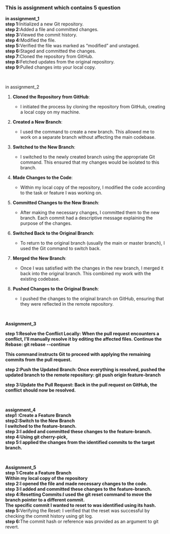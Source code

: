 <h3> This is assignment which contains 5 question</h3>
<p> <strong>in assignment_1</strong><br>
<strong>step 1:</strong>Initialized a new Git repository.<br>
<strong>step 2:</strong>Added a file and committed changes.<br>
<strong>step 3:</strong>Viewed the commit history.<br>
<strong>step 4:</strong>Modified the file.<br>
<strong>step 5:</strong>Verified the file was marked as “modified” and unstaged.<br>
<strong>step 6:</strong>Staged and committed the changes.<br>
<strong>step 7:</strong>Cloned the repository from GitHub.<br>
<strong>step 8:</strong>Fetched updates from the original repository.<br>
<strong>step 9:</strong>Pulled changes into your local copy.</p>
<br>
<p>in assignment_2 
  
1. **Cloned the Repository from GitHub**:
   - I initiated the process by cloning the repository from GitHub, creating a local copy on my machine.

2. **Created a New Branch**:
   - I used the command to create a new branch. This allowed me to work on a separate branch without affecting the main codebase.

3. **Switched to the New Branch**:
   - I switched to the newly created branch using the appropriate Git command. This ensured that my changes would be isolated to this branch.

4. **Made Changes to the Code**:
   - Within my local copy of the repository, I modified the code according to the task or feature I was working on.

5. **Committed Changes to the New Branch**:
   - After making the necessary changes, I committed them to the new branch. Each commit had a descriptive message explaining the purpose of the changes.

6. **Switched Back to the Original Branch**:
   - To return to the original branch (usually the main or master branch), I used the Git command to switch back.

7. **Merged the New Branch**:
   - Once I was satisfied with the changes in the new branch, I merged it back into the original branch. This combined my work with the existing codebase.

8. **Pushed Changes to the Original Branch**:
   - I pushed the changes to the original branch on GitHub, ensuring that they were reflected in the remote repository.
</p>
<br>
<p>
  <strong>Assignment_3<strong>

  <strong>step 1:</strong>Resolve the Conflict Locally:
When the pull request encounters a conflict, I’ll manually resolve it by editing the affected files.
Continue the Rebase:
git rebase --continue

This command instructs Git to proceed with applying the remaining commits from the pull request.

<strong>step 2:</strong>Push the Updated Branch:
Once everything is resolved, pushed the updated branch to the remote repository:
git push origin feature-branch

<strong>step 3:</strong>Update the Pull Request:
Back in the pull request on GitHub, the conflict should now be resolved.

</p><br>
<p><strong>assignment_4</strong> <br>
  <strong>step1 :</strong>Create a Feature Branch <br>
<strong>step2:</strong>Switch to the New Branch<br>
 I switched to the feature-branch.<br>
<strong>step 3:</strong>I added and committed these changes to the feature-branch.<br>
<strong>step 4:</strong>Using git cherry-pick,<br> 
  <strong>step 5:</strong>I applied the changes from the identified commits to the target branch.
</p><br>
<p> <strong>Assignment_5</strong><br> 
<strong>step 1:</strong>Create a Feature Branch<br>
Within my local copy of the repository<br>
  <strong>step 2:</strong></strong>I opened the file and made necessary changes to the code.<br>
  <strong>step 3:</strong>I added and committed these changes to the feature-branch.<br>
  <strong>step 4:</strong>Resetting Commits:I used the git reset command to move the branch pointer to a different commit.<br>
The specific commit I wanted to reset to was identified using its hash.<br>
<strong>step 5:</strong></strong>Verifying the Reset:
I verified that the reset was successful by checking the commit history using git log.<br>
<strong>step 6:</strong>The commit hash or reference was provided as an argument to git revert.
</p>
